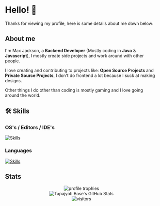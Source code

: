 # Hello! 👋
Thanks for viewing my profile, here is some details about me down below:

## About me
I'm Max Jackson, a **Backend Developer** (Mostly coding in **Java** & **Javascript**), I mostly create side projects and work around with other people.  
  
I love creating and contributing to projects like: **Open Source Projects** and **Private Source Projects**, I don't do frontend a lot because I suck at making designs.  
  
Other things I do other than coding is mostly gaming and I love going around the world.

## 🛠️ Skills

### OS's / Editors / IDE's
[![Skills](https://github-widgetbox.vercel.app/api/skills?theme=carbon&software=linux,windows,vscode)]()

### Languages
[![Skills](https://github-widgetbox.vercel.app/api/skills?frameworks=js,java,html,css&theme=carbon)]()

## Stats
<div align="center">
    <img src="https://github-profile-trophy.vercel.app/?username=maxjackson2&row=1&column=6&margin-h=8&theme=darkhub&count_private=true&margin-w=15&no-frame=true" alt="profile trophies" />
    <br />
    <img src="https://github-readme-stats.vercel.app/api?username=maxjackson2&show_icons=true&hide_border=true" alt="Tapajyoti Bose's GitHub Stats">
    <br />
    <img src="https://visitor-badge.laobi.icu/badge?page_id=maxjackson2.maxjackson2" alt="visitors">
    <br />
</div>
